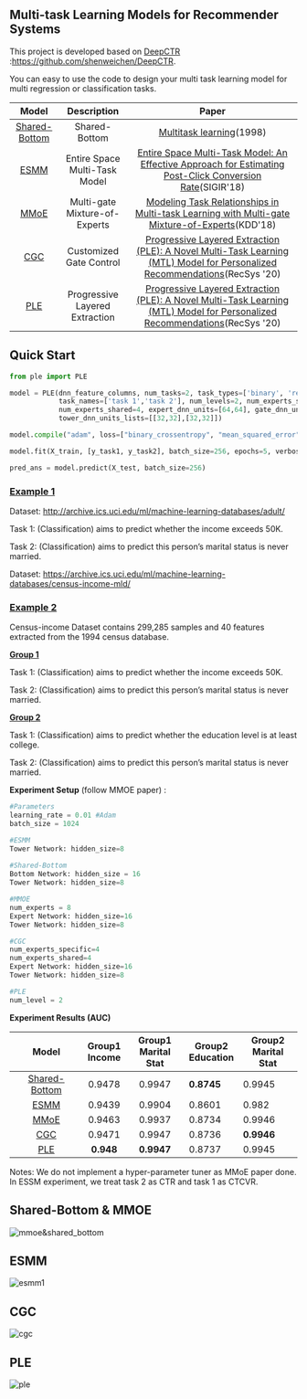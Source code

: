 

## Multi-task Learning Models for Recommender Systems

This project is developed based on [DeepCTR](https://github.com/shenweichen/DeepCTR) :https://github.com/shenweichen/DeepCTR.

You can easy to use the code to design your multi task learning model  for multi regression or classification tasks.



|               Model               |          Description           |                            Paper                             |
| :-------------------------------: | :----------------------------: | :----------------------------------------------------------: |
| [Shared-Bottom](shared_bottom.py) |         Shared-Bottom          | [Multitask learning](http://reports-archive.adm.cs.cmu.edu/anon/1997/CMU-CS-97-203.pdf)(1998) |
|          [ESMM](essm.py)          | Entire Space Multi-Task Model  | [Entire Space Multi-Task Model: An Effective Approach for Estimating Post-Click Conversion Rate](https://arxiv.org/abs/1804.07931)(SIGIR'18) |
|          [MMoE](mmoe.py)          | Multi-gate Mixture-of-Experts  | [Modeling Task Relationships in Multi-task Learning with Multi-gate Mixture-of-Experts](https://dl.acm.org/doi/abs/10.1145/3219819.3220007)(KDD'18) |
|         [CGC](ple_cgc.py)         |    Customized Gate Control     | [Progressive Layered Extraction (PLE): A Novel Multi-Task Learning (MTL) Model for Personalized Recommendations](https://dl.acm.org/doi/10.1145/3383313.3412236)(RecSys '20) |
|           [PLE](ple.py)           | Progressive Layered Extraction | [Progressive Layered Extraction (PLE): A Novel Multi-Task Learning (MTL) Model for Personalized Recommendations](https://dl.acm.org/doi/10.1145/3383313.3412236)(RecSys '20) |



## Quick Start

~~~python
from ple import PLE 

model = PLE(dnn_feature_columns, num_tasks=2, task_types=['binary', 'regression'],
            task_names=['task 1','task 2'], num_levels=2, num_experts_specific=8,
            num_experts_shared=4, expert_dnn_units=[64,64], gate_dnn_units=[16,16],
            tower_dnn_units_lists=[[32,32],[32,32]])

model.compile("adam", loss=["binary_crossentropy", "mean_squared_error"], metrics=['AUC','mae'])

model.fit(X_train, [y_task1, y_task2], batch_size=256, epochs=5, verbose=2)

pred_ans = model.predict(X_test, batch_size=256)

~~~



### [Example 1](example1.ipynb)

Dataset: http://archive.ics.uci.edu/ml/machine-learning-databases/adult/

Task 1: (Classification) aims to predict whether the income exceeds 50K.

Task 2: (Classification) aims to predict this person’s marital status is never married.



Dataset: https://archive.ics.uci.edu/ml/machine-learning-databases/census-income-mld/

### [Example 2](example2.ipynb)

Census-income Dataset contains 299,285 samples and 40 features extracted from the 1994 census database.

**[Group 1](example2.ipynb)**

Task 1: (Classification) aims to predict whether the income exceeds 50K.

Task 2: (Classification) aims to predict this person’s marital status is never married.

**[Group 2](example3.ipynb)**

Task 1: (Classification) aims to predict whether the education level is at least college.

Task 2: (Classification) aims to predict this person’s marital status is never married.

**Experiment Setup** (follow MMOE paper) :

```python
#Parameters
learning_rate = 0.01 #Adam
batch_size = 1024

#ESMM
Tower Network: hidden_size=8
  
#Shared-Bottom
Bottom Network: hidden_size = 16
Tower Network: hidden_size=8

#MMOE
num_experts = 8
Expert Network: hidden_size=16
Tower Network: hidden_size=8

#CGC
num_experts_specific=4
num_experts_shared=4
Expert Network: hidden_size=16
Tower Network: hidden_size=8

#PLE
num_level = 2
```

**Experiment Results (AUC)** 

|               Model               | Group1<br />Income | Group1<br />Marital Stat | Group2<br />Education | Group2 <br />Marital Stat |
| :-------------------------------: | :----------------: | :----------------------: | --------------------- | ------------------------- |
| [Shared-Bottom](shared_bottom.py) |       0.9478       |          0.9947          | **0.8745**            | 0.9945                    |
|          [ESMM](essm.py)          |       0.9439       |          0.9904          | 0.8601                | 0.982                     |
|          [MMoE](mmoe.py)          |       0.9463       |          0.9937          | 0.8734                | 0.9946                    |
|         [CGC](ple_cgc.py)         |       0.9471       |          0.9947          | 0.8736                | **0.9946**                |
|           [PLE](ple.py)           |     **0.948**      |        **0.9947**        | 0.8737                | 0.9945                    |

Notes: We  do not implement a hyper-parameter tuner as MMoE paper done. In ESSM experiment, we treat task 2 as CTR and task 1 as CTCVR.



## Shared-Bottom & MMOE



![mmoe&shared_bottom](https://laimc.oss-cn-shanghai.aliyuncs.com/blog/20210712231532.png)





## ESMM

![esmm1](https://laimc.oss-cn-shanghai.aliyuncs.com/blog/20210712231527.png)

##  CGC

![cgc](https://laimc.oss-cn-shanghai.aliyuncs.com/blog/20210712231607.png)

## PLE

![ple](https://laimc.oss-cn-shanghai.aliyuncs.com/blog/20210712231636.png)

